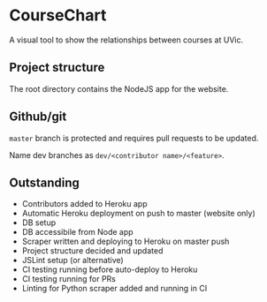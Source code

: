 # CourseChart
A visual tool to show the relationships between courses at UVic.

## Project structure
The root directory contains the NodeJS app for the website. 

## Github/git
`master` branch is protected and requires pull requests to be updated.

Name dev branches as `dev/<contributor name>/<feature>`.

## Outstanding
* Contributors added to Heroku app
* Automatic Heroku deployment on push to master (website only)
* DB setup 
* DB accessibile from Node app
* Scraper written and deploying to Heroku on master push
* Project structure decided and updated
* JSLint setup (or alternative)
* CI testing running before auto-deploy to Heroku
* CI testing running for PRs
* Linting for Python scraper added and running in CI